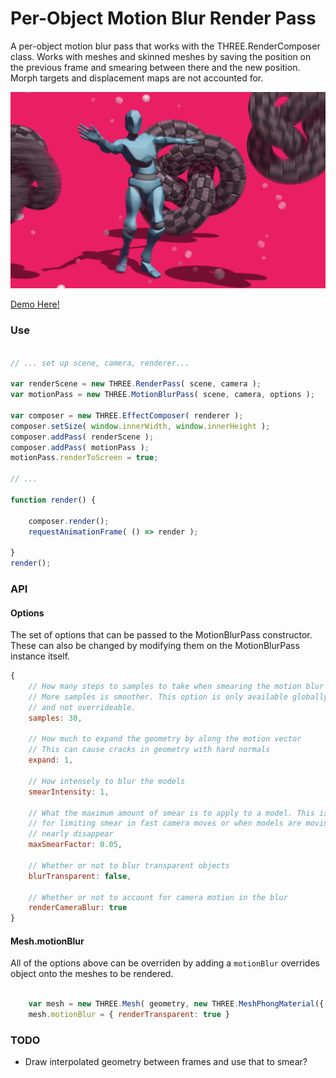 # Per-Object Motion Blur Render Pass

A per-object motion blur pass that works with the THREE.RenderComposer class. Works with meshes and skinned meshes by saving the position on the previous frame and smearing between there and the new position. Morph targets and displacement maps are not accounted for.

[![](./docs/image.png)](https://gkjohnson.github.io/threejs-contributions/motionBlurPass/webgl_postprocessing_perobjectmotionblur.html)

[Demo Here!](https://gkjohnson.github.io/threejs-contributions/motionBlurPass/webgl_postprocessing_perobjectmotionblur.html)

### Use

```js

// ... set up scene, camera, renderer...

var renderScene = new THREE.RenderPass( scene, camera );
var motionPass = new THREE.MotionBlurPass( scene, camera, options );

var composer = new THREE.EffectComposer( renderer );
composer.setSize( window.innerWidth, window.innerHeight );
composer.addPass( renderScene );
composer.addPass( motionPass );
motionPass.renderToScreen = true;

// ...

function render() {

	composer.render();
	requestAnimationFrame( () => render );

}
render();

```

### API

#### Options

The set of options that can be passed to the MotionBlurPass constructor. These can also be changed by modifying them on the MotionBlurPass instance itself.

```js
{
	// How many steps to samples to take when smearing the motion blur
	// More samples is smoother. This option is only available globally
	// and not overrideable.
	samples: 30,

	// How much to expand the geometry by along the motion vector
	// This can cause cracks in geometry with hard normals
	expand: 1,

	// How intensely to blur the models
	smearIntensity: 1,

	// What the maximum amount of smear is to apply to a model. This is good
	// for limiting smear in fast camera moves or when models are moving and
	// nearly disappear
	maxSmearFactor: 0.05,

	// Whether or not to blur transparent objects
	blurTransparent: false,

	// Whether or not to account for camera motion in the blur
	renderCameraBlur: true
}
```

#### Mesh.motionBlur

All of the options above can be overriden by adding a `motionBlur` overrides object onto the meshes to be rendered.

```js

	var mesh = new THREE.Mesh( geometry, new THREE.MeshPhongMaterial({ transparent: true }));
	mesh.motionBlur = { renderTransparent: true }

```

### TODO
- Draw interpolated geometry between frames and use that to smear?

